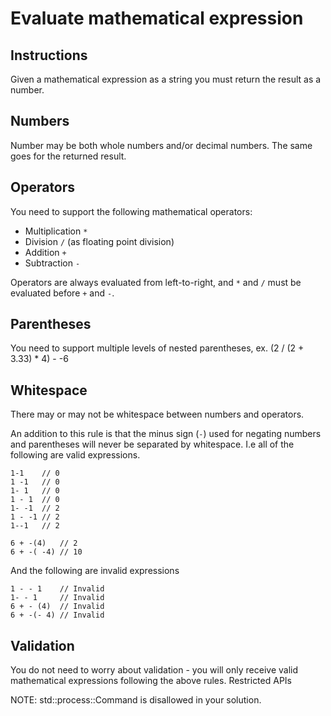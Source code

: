 # Evaluate mathematical expression

## Instructions

Given a mathematical expression as a string you must return the result as a number.

## Numbers

Number may be both whole numbers and/or decimal numbers. The same goes for the returned result.

## Operators

You need to support the following mathematical operators:

- Multiplication `*`
- Division `/` (as floating point division)
- Addition `+`
- Subtraction `-`

Operators are always evaluated from left-to-right, and `*` and `/` must be evaluated before `+` and `-`.

## Parentheses

You need to support multiple levels of nested parentheses, ex. (2 / (2 + 3.33) * 4) - -6

## Whitespace

There may or may not be whitespace between numbers and operators.

An addition to this rule is that the minus sign (`-`) used for negating numbers and parentheses will never be separated by whitespace. I.e all of the following are valid expressions.

```text
1-1    // 0
1 -1   // 0
1- 1   // 0
1 - 1  // 0
1- -1  // 2
1 - -1 // 2
1--1   // 2

6 + -(4)   // 2
6 + -( -4) // 10
```

And the following are invalid expressions

```text
1 - - 1    // Invalid
1- - 1     // Invalid
6 + - (4)  // Invalid
6 + -(- 4) // Invalid
```

## Validation

You do not need to worry about validation - you will only receive valid mathematical expressions following the above rules.
Restricted APIs

NOTE: std::process::Command is disallowed in your solution.
